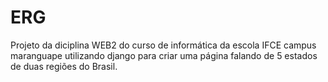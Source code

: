 # ERG
Projeto da diciplina WEB2 do curso de informática da escola IFCE campus maranguape utilizando django para criar uma página falando de 5 estados de duas regiões do Brasil.
